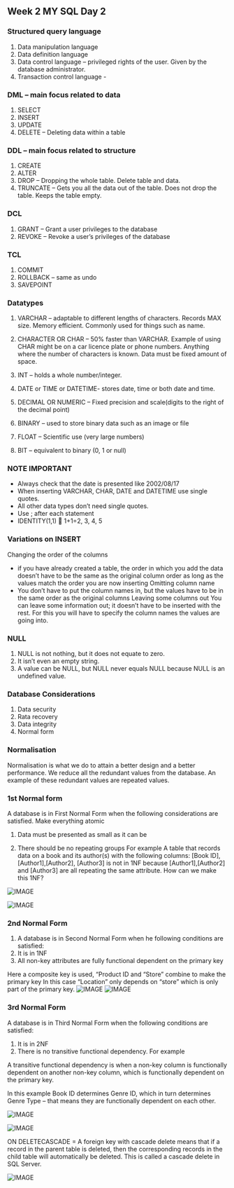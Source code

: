## Week 2 MY SQL Day 2

### Structured query language
1.	Data manipulation language
2.	Data definition language
3.	Data control language – privileged rights of the user. Given by the database administrator.
4.	Transaction control language - 

### DML – main focus related to data
1.	SELECT
2.	INSERT
3.	UPDATE
4.	DELETE – Deleting data within a table

### DDL – main focus related to structure
1.	CREATE
2.	ALTER
3.	DROP – Dropping the whole table. Delete table and data.
4.	TRUNCATE – Gets you all the data out of the table. Does not drop the table. Keeps the table empty.

### DCL
1.	GRANT – Grant a user privileges to the database
2.	REVOKE – Revoke a user’s privileges of the database

### TCL
1.	COMMIT
2.	ROLLBACK – same as undo
3.	SAVEPOINT



### Datatypes
1. VARCHAR – adaptable to different lengths of characters. Records MAX size. Memory efficient. Commonly used for things such as name.

2. CHARACTER OR CHAR – 50% faster than VARCHAR. Example of using CHAR might be on a car licence plate or phone numbers. Anything where the number of characters is known. Data must be fixed amount of space.

3. INT – holds a whole number/integer.

4. DATE or TIME or DATETIME- stores date, time or both date and time.

5. DECIMAL OR NUMERIC – Fixed precision and scale(digits to the right of the decimal point)

6. BINARY – used to store binary data such as an image or file

7. FLOAT – Scientific use (very large numbers)

8. BIT – equivalent to binary (0, 1 or null)

### NOTE IMPORTANT
- Always check that the date is presented like 2002/08/17
- When inserting VARCHAR, CHAR, DATE and DATETIME use single quotes.
- All other data types don’t need single quotes.
- Use ; after each statement
- IDENTITY(1,1)  1+1=2, 3, 4, 5



### Variations on INSERT

Changing the order of the columns

 - if you have already created a table, the order in which you add the data doesn’t have to be the same as the original column order as long as the values match the order you are now inserting
Omitting column name
- You don’t have to put the column names in, but the values have to be in the same order as the original columns
Leaving some columns out
You can leave some information out; it doesn’t have to be inserted with the rest. For this you will have to specify the column names the values are going into.

### NULL
1.	NULL is not nothing, but it does not equate to zero.
2.	It isn’t even an empty string.
3.	A value can be NULL, but NULL never equals NULL because NULL is an undefined value.

### Database Considerations
1.	Data security
2.	Rata recovery
3.	Data integrity
4.	Normal form

### Normalisation
Normalisation is what we do to attain a better design and a better performance. We reduce all the redundant values from the database. An example of these redundant values are repeated values.

### 1st Normal form

A database is in First Normal Form when the following considerations are satisfied.
Make everything atomic
1.	Data must be presented as small as it can be

2.	There should be no repeating groups
For example A table that records data on a book and its author(s) with the following columns: [Book ID], [Author1],[Author2], [Author3] is not in 1NF because [Author1],[Author2] and [Author3] are all repeating the same attribute.
How can we make this 1NF?

![IMAGE]( https://imgur.com/tA8hSgH)

![IMAGE]( https://ibb.co/NxhPmq2)

### 2nd Normal Form
1.	A database is in Second Normal Form when he following conditions are satisfied:
2.	It is in 1NF
3.	All non-key attributes are fully functional dependent on the primary key


Here a composite key is used, “Product ID and “Store” combine to make the primary key
In this case “Location” only depends on “store” which is only part of the primary key.
![IMAGE]( https://ibb.co/zN1ZWTV)
![IMAGE]( https://ibb.co/bKk0JP2)


### 3rd Normal Form
A database is in Third Normal Form when the following conditions are satisfied:
1.	It is in 2NF
2.	There is no transitive functional dependency. For example

A transitive functional dependency is when a non-key column is functionally dependent on another non-key column, which is functionally dependent on the primary key.


In this example Book ID determines Genre ID, which in turn determines Genre Type – that means they are functionally dependent on each other.

![IMAGE]( https://ibb.co/bKk0JP2)

![IMAGE]( https://ibb.co/NFKHtMn)

ON DELETECASCADE = A foreign key with cascade delete means that if a record in the parent table is deleted, then the corresponding records in the child table will automatically be deleted. This is called a cascade delete in SQL Server.

![IMAGE]( https://ibb.co/NFKHtMn)


